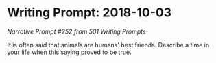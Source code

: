 # Writing Prompt: 2018-10-03

_Narrative Prompt #252 from 501 Writing Prompts_

It is often said that animals are humans' best friends.  Describe a time in
your life when this saying proved to be true.

